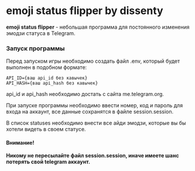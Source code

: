 # emoji status flipper by dissenty
**emoji status flipper** - небольшая программа для постоянного изменения эмодзи статуса в Telegram.

### Запуск программы

Перед запуском игры необходимо создать файл .env, который будет выполнен в подобном формате:
```commandline
API_ID={ваш api_id без кавычек}
API_HASH={ваш api_hash без кавычек}
```
api_id и api_hash необходимо достать с сайта me.telegram.org.

При запуске программы необходимо ввести номер, код и пароль для входа на аккаунт, все данные сохранятся в файле session.session.

В список statuses необходимо внести все айди эмодзи, которые вы бы хотели видеть в своем статусе.
#### Внимание!

**Никому не пересылайте файл session.session, иначе имеете шанс потерять свой telegram аккаунт.**